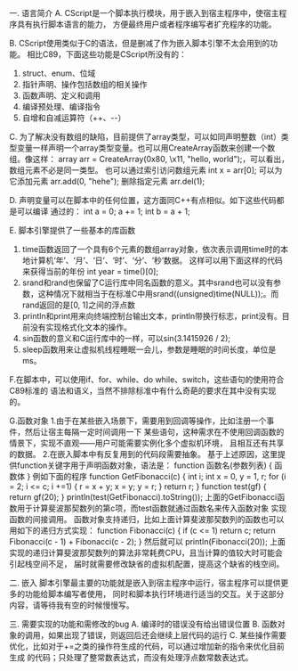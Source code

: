 一. 语言简介
A. CScript是一个脚本执行模块，用于嵌入到宿主程序中，使宿主程序具有执行脚本语言的能力，
方便最终用户或者程序编写者扩充程序的功能。

B. CScript使用类似于C的语法，但是删减了作为嵌入脚本引擎不太会用到的功能。
相比C89，下面这些功能是CScript所没有的：
1. struct、enum、位域
2. 指针声明、操作包括数组的相关操作
3. 函数声明、定义和调用
4. 编译预处理、编译指令
5. 自增和自减运算符（++、--）

C. 为了解决没有数组的缺陷，目前提供了array类型，可以如同声明整数（int）类型变量一样声明一个array类型变量。也可以用CreateArray函数来创建一个数组。像这样：
array arr = CreateArray(0x80, \x11, "hello, world");，可以看出，数组元素不必是同一类型。
也可以通过索引访问数组元素
int x = arr[0];
可以为它添加元素
arr.add(0, "hehe");
删除指定元素
arr.del(1);

D. 声明变量可以在脚本中的任何位置，这方面同C++有点相似。如下这些代码都是可以编译
通过的：
int a = 0;
a += 1;
int b = a + 1;

E. 脚本引擎提供了一些基本的库函数
1. time函数返回了一个具有6个元素的数组array对象，依次表示调用time时的本地计算机‘年’、‘月’、‘日’、‘时’、‘分’、‘秒’数据。
这样可以用下面这样的代码来获得当前的年份
int year = time()[0];
2. srand和rand也保留了C运行库中同名函数的意义。其中srand也可以没有参数，这种情况下就相当于在标准C中用srand((unsigned)time(NULL));。而rand返回的是[0, 1]之间的浮点数
3. println和print用来向终端控制台输出文本，println带换行标志，print没有。目前没有实现格式化文本的操作。
4. sin函数的意义和C运行库中的一样，可以sin(3.1415926 / 2);
5. sleep函数用来让虚拟机线程睡眠一会儿，参数是睡眠的时间长度，单位是ms。

F.在脚本中，可以使用if、for、while、do while、switch，这些语句的使用符合C89标准的
语法和语义，当然不排除标准中有什么奇葩的要求在其中没有实现的。

G.函数对象
1.由于在某些嵌入场景下，需要用到回调等操作，比如注册一个事件，然后让宿主每隔一定时间调用一下
某些语句，这种需求在不使用回调函数的情景下，实现不直观——用户可能需要实例化多个虚拟机环境，
且相互还有共享的数据。
2.在嵌入脚本中有反复用到的代码段需要抽象。
基于上述原因，这里提供function关键字用于声明函数对象，语法是：
function 函数名(参数列表)
{
 函数体
}
例如下面的程序
function GetFibonacci(c)
{
 int i;
 int x = 0, y = 1, r;
 for (i = 2; i <= c; i +=1)
 {
  r = x + y;
  x = y; y = r;
 }
 return r;
}
function test(gf)
{
 return gf(20);
}
println(test(GetFibonacci).toString());
上面的GetFibonacci函数用于计算斐波那契数列的第c项，而test函数就通过函数名来传入函数对象
实现函数的间接调用。
函数对象支持递归，比如上面计算斐波那契数列的函数也可以用如下的递归方式实现：
function Fibonacci(c)
{
 if (c <= 1)
	 return c;
 return Fibonacci(c - 1) + Fibonacci(c - 2);
}
然后就可以
println(Fibonacci(20));
上面实现的递归计算斐波那契数列的算法非常耗费CPU，且当计算的值较大时可能会引起栈空间不足，
届时就需要修改缺省的虚拟机配置，提高这个缺省的栈空间。

二. 嵌入
脚本引擎最主要的功能就是嵌入到宿主程序中运行，宿主程序可以提供更多的功能给脚本编写者使用，
同时和脚本执行环境进行适当的交互。关于这部分内容，请等待我有空的时候慢慢写。

三. 需要实现的功能和需修改的bug
A. 编译时的错误没有给出错误位置
B. 函数对象的调用，如果出现了错误，则返回后还会继续上层代码的运行
C. 某些操作需要优化，比如对于+=之类的操作符生成的代码，可以通过增加新的指令来优化目前生成
   的代码；只处理了整常数表达式，而没有处理浮点数常数表达式。